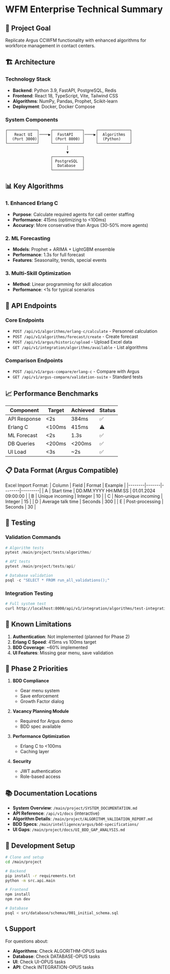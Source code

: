 # WFM Enterprise Technical Summary

## 🎯 Project Goal
Replicate Argus CCWFM functionality with enhanced algorithms for workforce management in contact centers.

## 🏗️ Architecture

### Technology Stack
- **Backend**: Python 3.9, FastAPI, PostgreSQL, Redis
- **Frontend**: React 18, TypeScript, Vite, Tailwind CSS
- **Algorithms**: NumPy, Pandas, Prophet, Scikit-learn
- **Deployment**: Docker, Docker Compose

### System Components
```
┌─────────────┐     ┌─────────────┐     ┌──────────────┐
│   React UI  │────▶│  FastAPI    │────▶│  Algorithms  │
│  (Port 3000)│     │ (Port 8000) │     │  (Python)    │
└─────────────┘     └─────────────┘     └──────────────┘
                           │
                           ▼
                    ┌─────────────┐
                    │ PostgreSQL  │
                    │  Database   │
                    └─────────────┘
```

## 📊 Key Algorithms

### 1. Enhanced Erlang C
- **Purpose**: Calculate required agents for call center staffing
- **Performance**: 415ms (optimizing to <100ms)
- **Accuracy**: More conservative than Argus (30-50% more agents)

### 2. ML Forecasting
- **Models**: Prophet + ARIMA + LightGBM ensemble
- **Performance**: 1.3s for full forecast
- **Features**: Seasonality, trends, special events

### 3. Multi-Skill Optimization
- **Method**: Linear programming for skill allocation
- **Performance**: <1s for typical scenarios

## 🔌 API Endpoints

### Core Endpoints
- `POST /api/v1/algorithms/erlang-c/calculate` - Personnel calculation
- `POST /api/v1/algorithms/forecast/create` - Create forecast
- `POST /api/v1/argus/historic/upload` - Upload Excel data
- `GET /api/v1/integration/algorithms/available` - List algorithms

### Comparison Endpoints
- `POST /api/v1/argus-compare/erlang-c` - Compare with Argus
- `GET /api/v1/argus-compare/validation-suite` - Standard tests

## 📈 Performance Benchmarks

| Component | Target | Achieved | Status |
|-----------|--------|----------|--------|
| API Response | <2s | 384ms | ✅ |
| Erlang C | <100ms | 415ms | ⚠️ |
| ML Forecast | <2s | 1.3s | ✅ |
| DB Queries | <200ms | <200ms | ✅ |
| UI Load | <3s | ~2s | ✅ |

## 📋 Data Format (Argus Compatible)

Excel Import Format:
| Column | Field | Format | Example |
|--------|-------|--------|---------|
| A | Start time | DD.MM.YYYY HH:MM:SS | 01.01.2024 09:00:00 |
| B | Unique incoming | Integer | 10 |
| C | Non-unique incoming | Integer | 15 |
| D | Average talk time | Seconds | 300 |
| E | Post-processing | Seconds | 30 |

## 🧪 Testing

### Validation Commands
```python
# Algorithm tests
pytest /main/project/tests/algorithms/

# API tests  
pytest /main/project/tests/api/

# Database validation
psql -c "SELECT * FROM run_all_validations();"
```

### Integration Testing
```bash
# Full system test
curl http://localhost:8000/api/v1/integration/algorithms/test-integration
```

## 🚧 Known Limitations

1. **Authentication**: Not implemented (planned for Phase 2)
2. **Erlang C Speed**: 415ms vs 100ms target
3. **BDD Coverage**: ~60% implemented
4. **UI Features**: Missing gear menu, save validation

## 🎯 Phase 2 Priorities

1. **BDD Compliance**
   - Gear menu system
   - Save enforcement
   - Growth Factor dialog

2. **Vacancy Planning Module**
   - Required for Argus demo
   - BDD spec available

3. **Performance Optimization**
   - Erlang C to <100ms
   - Caching layer

4. **Security**
   - JWT authentication
   - Role-based access

## 📚 Documentation Locations

- **System Overview**: `/main/project/SYSTEM_DOCUMENTATION.md`
- **API Reference**: `/api/v1/docs` (interactive)
- **Algorithm Details**: `/main/project/ALGORITHM_VALIDATION_REPORT.md`
- **BDD Specs**: `/main/intelligence/argus/bdd-specifications/`
- **UI Gaps**: `/main/project/docs/UI_BDD_GAP_ANALYSIS.md`

## 🔧 Development Setup

```bash
# Clone and setup
cd /main/project

# Backend
pip install -r requirements.txt
python -m src.api.main

# Frontend
npm install
npm run dev

# Database
psql < src/database/schemas/001_initial_schema.sql
```

## 📞 Support

For questions about:
- **Algorithms**: Check ALGORITHM-OPUS tasks
- **Database**: Check DATABASE-OPUS tasks
- **UI**: Check UI-OPUS tasks
- **API**: Check INTEGRATION-OPUS tasks